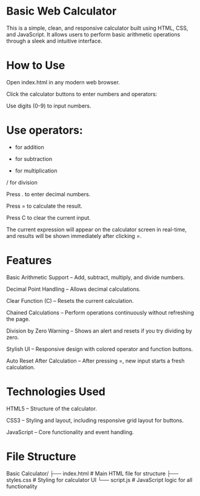 # Basic Web Calculator
This is a simple, clean, and responsive calculator built using HTML, CSS, and JavaScript. It allows users to perform basic arithmetic operations through a sleek and intuitive interface.

# How to Use
Open index.html in any modern web browser.

Click the calculator buttons to enter numbers and operators:

Use digits (0-9) to input numbers.

# Use operators:

+ for addition

- for subtraction

* for multiplication

/ for division

Press . to enter decimal numbers.

Press = to calculate the result.

Press C to clear the current input.

The current expression will appear on the calculator screen in real-time, and results will be shown immediately after clicking =.

# Features
 Basic Arithmetic Support – Add, subtract, multiply, and divide numbers.

 Decimal Point Handling – Allows decimal calculations.

 Clear Function (C) – Resets the current calculation.

 Chained Calculations – Perform operations continuously without refreshing the page.

 Division by Zero Warning – Shows an alert and resets if you try dividing by zero.

 Stylish UI – Responsive design with colored operator and function buttons.

 Auto Reset After Calculation – After pressing =, new input starts a fresh calculation.

# Technologies Used
HTML5 – Structure of the calculator.

CSS3 – Styling and layout, including responsive grid layout for buttons.

JavaScript – Core functionality and event handling.

# File Structure

Basic Calculator/
├── index.html      # Main HTML file for structure
├── styles.css      # Styling for calculator UI
└── script.js       # JavaScript logic for all functionality